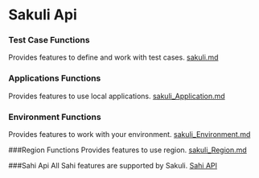 Sakuli Api
==========

### Test Case Functions
Provides features to define and work with test cases. [sakuli.md][2]

### Applications Functions 
Provides features to use local applications. [sakuli_Application.md][3]

### Environment Functions
Provides features to work with your environment. [sakuli_Environment.md][4]

###Region Functions
Provides features to use region. [sakuli_Region.md][5]

###Sahi Api
All Sahi features are supported by Sakuli. [Sahi API][6]




[1]: https://github.com/ConSol/sakuli/tree/master/docs/api/
[2]: https://github.com/ConSol/sakuli/blob/master/docs/api/sakuli.md
[3]: https://github.com/ConSol/sakuli/blob/master/docs/api/sakuli_Application.md
[4]: https://github.com/ConSol/sakuli/blob/master/docs/api/sakuli_Environment.md
[5]: https://github.com/ConSol/sakuli/blob/master/docs/api/sakuli_Region.md
[6]: http://sahi.co.in/w/all-apis
